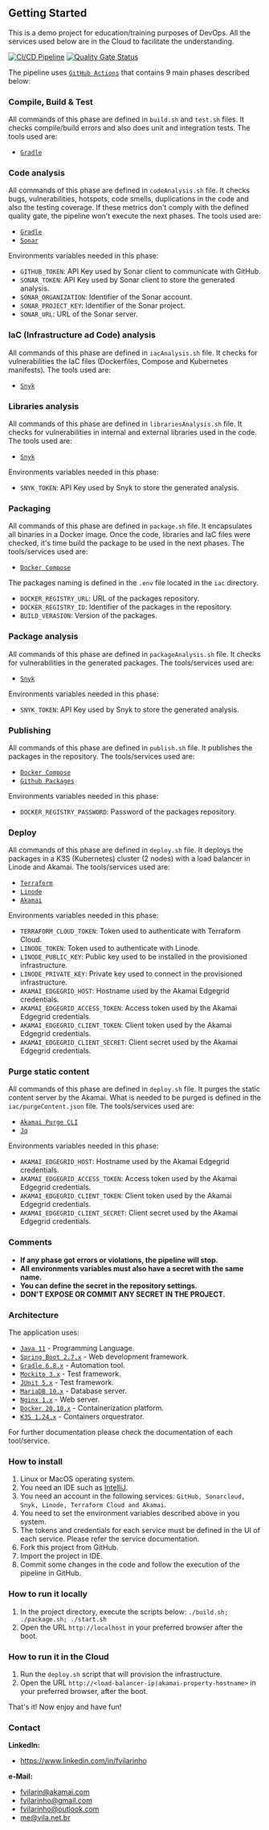 Getting Started
---------------
This is a demo project for education/training purposes of DevOps. All the services used below are in the Cloud to
facilitate the understanding.

[![CI/CD Pipeline](https://github.com/fvilarinho/akamai-linode-demo/actions/workflows/pipeline.yml/badge.svg)](https://github.com/fvilarinho/akamai-linode-demo/actions/workflows/pipeline.yml)
[![Quality Gate Status](https://sonarcloud.io/api/project_badges/measure?project=fvilarinho_akamai-linode-demo&metric=alert_status)](https://sonarcloud.io/summary/new_code?id=fvilarinho_akamai-linode-demo)

The pipeline uses [`GitHub Actions`](https://github.com/features/actions) that contains 9 main phases described below:

### Compile, Build & Test
All commands of this phase are defined in `build.sh` and `test.sh` files. 
It checks compile/build errors and also does unit and integration tests.
The tools used are:
- [`Gradle`](https://www.gradle.org)

### Code analysis
All commands of this phase are defined in `codeAnalysis.sh` file. 
It checks bugs, vulnerabilities, hotspots, code smells, duplications in the code and also the testing coverage.
If these metrics don't comply with the defined quality gate, the pipeline won't execute the next phases.
The tools used are:
- [`Gradle`](https://www.gradle.org)
- [`Sonar`](https://sonardcloud.io)

Environments variables needed in this phase:
- `GITHUB_TOKEN`: API Key used by Sonar client to communicate with GitHub.
- `SONAR_TOKEN`: API Key used by Sonar client to store the generated analysis.
- `SONAR_ORGANIZATION`: Identifier of the Sonar account.
- `SONAR_PROJECT_KEY`: Identifier of the Sonar project.
- `SONAR_URL`: URL of the Sonar server.

### IaC (Infrastructure ad Code) analysis
All commands of this phase are defined in `iacAnalysis.sh` file.
It checks for vulnerabilities the IaC files (Dockerfiles, Compose and Kubernetes manifests).
The tools used are:
- [`Snyk`](https://snyk.io)

### Libraries analysis
All commands of this phase are defined in `librariesAnalysis.sh` file. 
It checks for vulnerabilities in internal and external libraries used in the code.
The tools used are:
- [`Snyk`](https://snyk.io)

Environments variables needed in this phase:
- `SNYK_TOKEN`: API Key used by Snyk to store the generated analysis.

### Packaging
All commands of this phase are defined in `package.sh` file.
It encapsulates all binaries in a Docker image.
Once the code, libraries and IaC files were checked, it's time build the package to be used in the next phases.
The tools/services used are:
- [`Docker Compose`](https://docs.docker.com/compose)

The packages naming is defined in the `.env` file located in the `iac` directory.
- `DOCKER_REGISTRY_URL`: URL of the packages repository.
- `DOCKER_REGISTRY_ID`: Identifier of the packages in the repository.
- `BUILD_VERASION`: Version of the packages.

### Package analysis
All commands of this phase are defined in `packageAnalysis.sh` file.
It checks for vulnerabilities in the generated packages.
The tools/services used are:
- [`Snyk`](https://snyk.io)

Environments variables needed in this phase:
- `SNYK_TOKEN`: API Key used by Snyk to store the generated analysis.

### Publishing
All commands of this phase are defined in `publish.sh` file.
It publishes the packages in the repository.
The tools/services used are:
- [`Docker Compose`](https://docs.docker.com/compose)
- [`Github Packages`](https://github.com)

Environments variables needed in this phase:
- `DOCKER_REGISTRY_PASSWORD`: Password of the packages repository.

### Deploy
All commands of this phase are defined in `deploy.sh` file.
It deploys the packages in a K3S (Kubernetes) cluster (2 nodes) with a load balancer in Linode and Akamai.
The tools/services used are:
- [`Terraform`](https://terraform.io) 
- [`Linode`](https://www.linode.com)
- [`Akamai`](https://www.akamai.com)

Environments variables needed in this phase:
- `TERRAFORM_CLOUD_TOKEN`: Token used to authenticate with Terraform Cloud.
- `LINODE_TOKEN`: Token used to authenticate with Linode.
- `LINODE_PUBLIC_KEY`: Public key used to be installed in the provisioned infrastructure.
- `LINODE_PRIVATE_KEY`: Private key used to connect in the provisioned infrastructure.
- `AKAMAI_EDGEGRID_HOST`: Hostname used by the Akamai Edgegrid credentials.
- `AKAMAI_EDGEGRID_ACCESS_TOKEN`: Access token used by the Akamai Edgegrid credentials.
- `AKAMAI_EDGEGRID_CLIENT_TOKEN`: Client token used by the Akamai Edgegrid credentials.
- `AKAMAI_EDGEGRID_CLIENT_SECRET`: Client secret used by the Akamai Edgegrid credentials.

### Purge static content
All commands of this phase are defined in `deploy.sh` file.
It purges the static content server by the Akamai. What is needed to be purged is defined in the 
`iac/purgeContent.json` file.
The tools/services used are:
- [`Akamai Purge CLI`](https://github.com/akamai/cli-purge)
- [`Jq`](https://stedolan.github.io/jq/)

Environments variables needed in this phase:
- `AKAMAI_EDGEGRID_HOST`: Hostname used by the Akamai Edgegrid credentials.
- `AKAMAI_EDGEGRID_ACCESS_TOKEN`: Access token used by the Akamai Edgegrid credentials.
- `AKAMAI_EDGEGRID_CLIENT_TOKEN`: Client token used by the Akamai Edgegrid credentials.
- `AKAMAI_EDGEGRID_CLIENT_SECRET`: Client secret used by the Akamai Edgegrid credentials.

### Comments
- **If any phase got errors or violations, the pipeline will stop.**
- **All environments variables must also have a secret with the same name.** 
- **You can define the secret in the repository settings.**
- **DON'T EXPOSE OR COMMIT ANY SECRET IN THE PROJECT.**

### Architecture
The application uses:
- [`Java 11`](https://www.oracle.com/br/java/technologies/javase-jdk11-downloads.html) - Programming Language.
- [`Spring Boot 2.7.x`](https://spring.io) - Web development framework.
- [`Gradle 6.8.x`](https://www.gradle.org) - Automation tool.
- [`Mockito 3.x`](https://site.mockito.org/) - Test framework.
- [`JUnit 5.x`](https://junit.org/junit5/) - Test framework.
- [`MariaDB 10.x`](https://mariadb.com/) - Database server.
- [`Nginx 1.x`](https://www.nginx.com/****) - Web server.
- [`Docker 20.10.x`](https://www.docker.com) - Containerization platform.
- [`K3S 1.24.x`](https://k3s.io/) - Containers orquestrator.

For further documentation please check the documentation of each tool/service.

### How to install
1. Linux or MacOS operating system.
2. You need an IDE such as [IntelliJ](https://www.jetbrains.com/pt-br/idea).
3. You need an account in the following services:
`GitHub, Sonarcloud, Snyk, Linode, Terraform Cloud and Akamai`.
4. You need to set the environment variables described above in you system.
5. The tokens and credentials for each service must be defined in the UI of each service. Please refer the service 
documentation.
6. Fork this project from GitHub.
7. Import the project in IDE.
8. Commit some changes in the code and follow the execution of the pipeline in GitHub.

### How to run it locally
1. In the project directory, execute the scripts below:
`./build.sh; ./package.sh; ./start.sh`
2. Open the URL `http://localhost` in your preferred browser after the boot.

### How to run it in the Cloud
1. Run the `deploy.sh` script that will provision the infrastructure.
2. Open the URL `http://<load-balancer-ip|akamai-property-hostname>` in your preferred browser, after the boot.

That's it! Now enjoy and have fun!

### Contact
**LinkedIn:**
- https://www.linkedin.com/in/fvilarinho

**e-Mail:**
- fvilarin@akamai.com
- fvilarinho@gmail.com
- fvilarinho@outlook.com
- me@vila.net.br
